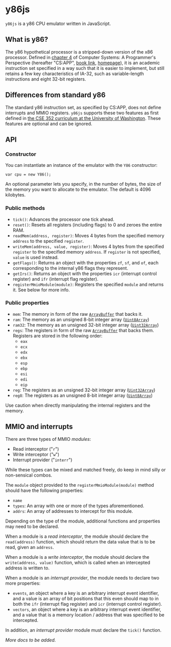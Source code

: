 y86js
=====

`y86js` is a y86 CPU emulator written in JavaScript.

What is y86?
------------

The y86 hypothetical processor is a stripped-down version of the x86 processor. Defined in [chapter 4](http://csapp.cs.cmu.edu/public/ch4-preview.pdf) of Computer Systems: A Programmer's Perspective (hereafter "CS:APP", [book link](http://www.amazon.com/dp/0136108040/), [homepage](http://csapp.cs.cmu.edu/)), it is an academic instruction set specified in a way such that it is easier to implement, but still retains a few key characteristics of IA-32, such as variable-length instructions and eight 32-bit registers.

Differences from standard y86
-----------------------------

The standard y86 instruction set, as specified by CS:APP, does not define interrupts and MMIO registers. `y86js` supports these two features as first defined in [the CSE 352 curriculum at the University of Washington](http://www.cs.washington.edu/education/courses/cse352/11sp/). These features are optional and can be ignored.

API
---

### Constructor

You can instantiate an instance of the emulator with the `Y86` constructor:

    var cpu = new Y86();

An optional parameter lets you specify, in the number of bytes, the size of the memory you want to allocate to the emulator. The default is 4096 kilobytes.

### Public methods

* `tick()`: Advances the processor one tick ahead.
* `reset()`: Resets all registers (including flags) to 0 and zeroes the entire RAM.
* `readMem(address, register)`: Moves 4 bytes from the specified memory `address` to the specified `register`.
* `writeMem(address, value, register)`: Moves 4 bytes from the specified `register` to the specified memory `address`. If `register` is not specified, `value` is used instead.
* `getFlags()`: Returns an object with the properties `zf`, `sf`, and `of`, each corresponding to the internal y86 flags they represent.
* `getIrs()`: Returns an object with the properties `icr` (interrupt control register) and `ifr` (interrupt flag register).
* `registerMmioModule(module)`: Registers the specified `module` and returns it. See below for more info.

### Public properties

* `mem`: The memory in form of the raw [`ArrayBuffer`](https://developer.mozilla.org/en/JavaScript_typed_arrays/ArrayBuffer) that backs it.
* `ram`: The memory as an unsigned 8-bit integer array ([`Uint8Array`](https://developer.mozilla.org/en/JavaScript_typed_arrays/Uint8Array))
* `ram32`: The memory as an unsigned 32-bit integer array ([`Uint32Array`](https://developer.mozilla.org/en/JavaScript_typed_arrays/Uint32Array))
* `regs`: The registers in form of the raw [`ArrayBuffer`](https://developer.mozilla.org/en/JavaScript_typed_arrays/ArrayBuffer) that backs them. Registers are stored in the following order:
  * `eax`
  * `ecx`
  * `edx`
  * `ebx`
  * `esp`
  * `ebp`
  * `esi`
  * `edi`
  * `eip`
* `reg`: The registers as an unsigned 32-bit integer array ([`Uint32Array`](https://developer.mozilla.org/en/JavaScript_typed_arrays/Uint32Array))
* `reg8`: The registers as an unsigned 8-bit integer array ([`Uint8Array`](https://developer.mozilla.org/en/JavaScript_typed_arrays/Uint8Array))

Use caution when directly manipulating the internal registers and the memory.

MMIO and interrupts
-------------------

There are three types of MMIO _modules_:

* Read interceptor ("`r`")
* Write interceptor ("`w`")
* Interrupt provider ("`interr`")

While these types can be mixed and matched freely, do keep in mind silly or non-sensical combos.

The `module` object provided to the `registerMmioModule(module)` method should have the following properties:

* `name`
* `types`: An array with one or more of the types aforementioned.
* `addrs`: An array of addresses to intercept for this module.

Depending on the type of the module, additional functions and properties may need to be declared.

When a module is a _read interceptor_, the module should declare the `read(address)` function, which should return the data value that is to be read, given an `address`.

When a module is a _write interceptor_, the module should declare the `write(address, value)` function, which is called when an intercepted address is written to.

When a module is an _interrupt provider_, the module needs to declare two more properties:

* `events`, an object where a key is an arbitrary interrupt event identifier, and a value is an array of bit positions that this even should map to in both the `ifr` (interrupt flag register) and `icr` (interrupt control register).
* `vectors`, an object where a key is an arbitrary interrupt event identifier, and a value that is a memory location / address that was specified to be intercepted.

In addition, an _interrupt provider_ module must declare the `tick()` function.

_More docs to be added._